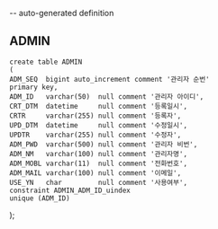 -- auto-generated definition
## ADMIN
    create table ADMIN
    (
    ADM_SEQ  bigint auto_increment comment '관리자 순번'
    primary key,
    ADM_ID   varchar(50)  null comment '관리자 아이디',
    CRT_DTM  datetime     null comment '등록일시',
    CRTR     varchar(255) null comment '등록자',
    UPD_DTM  datetime     null comment '수정일시',
    UPDTR    varchar(255) null comment '수정자',
    ADM_PWD  varchar(500) null comment '관리자 비번',
    ADM_NM   varchar(100) null comment '관리자명',
    ADM_MOBL varchar(11)  null comment '전화번호',
    ADM_MAIL varchar(100) null comment '이메일',
    USE_YN   char         null comment '사용여부',
    constraint ADMIN_ADM_ID_uindex
    unique (ADM_ID)
);

